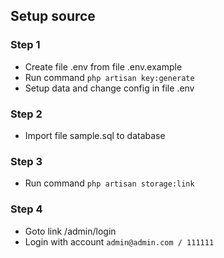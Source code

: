 ## Setup source

### Step 1
- Create file .env from file .env.example
- Run command ```php artisan key:generate```
- Setup data and change config in file .env

### Step 2
- Import file sample.sql to database

### Step 3
- Run command ```php artisan storage:link```

### Step 4
- Goto link /admin/login
- Login with account ```admin@admin.com / 111111```
